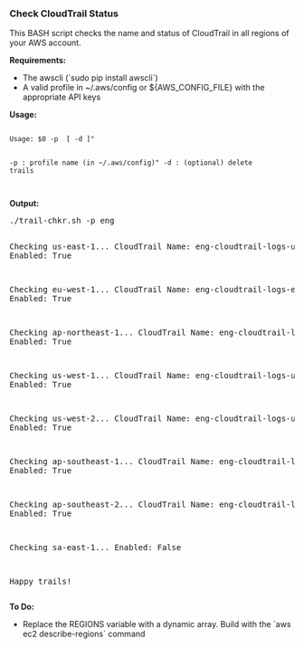 ### Check CloudTrail Status

<p>
This BASH script checks the name and status of CloudTrail in all regions of your AWS account.

<b>Requirements:</b>
<ul>
 <li> The awscli  (`sudo pip install awscli`)
 <li> A valid profile in ~/.aws/config or ${AWS_CONFIG_FILE} with the appropriate API keys
</ul>

<b>Usage:</b>
<p>
<code>
Usage: $0 -p <profile_name> [ -d ]"

  -p  : profile name (in ~/.aws/config)"
  -d  : (optional) delete trails
  
</code>

<b>Output:</b>
<p>
<pre>
./trail-chkr.sh -p eng

Checking us-east-1...
CloudTrail Name: eng-cloudtrail-logs-ue1
Enabled: True

Checking eu-west-1...
CloudTrail Name: eng-cloudtrail-logs-ew1
Enabled: True

Checking ap-northeast-1...
CloudTrail Name: eng-cloudtrail-logs-an1
Enabled: True

Checking us-west-1...
CloudTrail Name: eng-cloudtrail-logs-uw1
Enabled: True

Checking us-west-2...
CloudTrail Name: eng-cloudtrail-logs-uw2
Enabled: True

Checking ap-southeast-1...
CloudTrail Name: eng-cloudtrail-logs-as1
Enabled: True

Checking ap-southeast-2...
CloudTrail Name: eng-cloudtrail-logs-as2
Enabled: True

Checking sa-east-1...
Enabled: False

Happy trails!
</pre>

<b>To Do:</b>
<ul>
 <li> Replace the REGIONS variable with a dynamic array. Build with the `aws ec2 describe-regions` command
</ul>
